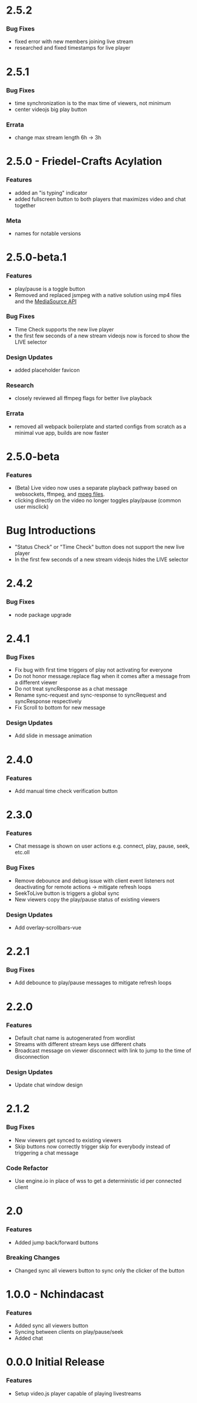 # 2.5.2

### Bug Fixes
* fixed error with new members joining live stream
* researched and fixed timestamps for live player

# 2.5.1

### Bug Fixes
* time synchronization is to the max time of viewers, not minimum
* center videojs big play button

### Errata
* change max stream length 6h -> 3h

# 2.5.0 - Friedel-Crafts Acylation

### Features
* added an "is typing" indicator
* added fullscreen button to both players that maximizes video and chat together

### Meta
* names for notable versions

# 2.5.0-beta.1
### Features
* play/pause is a toggle button
* Removed and replaced jsmpeg with a native solution using mp4 files and the [MediaSource API](https://developer.mozilla.org/en-US/docs/Web/API/MediaSource) 

### Bug Fixes
* Time Check supports the new live player
* the first few seconds of a new stream videojs now is forced to show the LIVE selector

### Design Updates
* added placeholder favicon

### Research
* closely reviewed all ffmpeg flags for better live playback

### Errata
* removed all webpack boilerplate and started configs from scratch as a minimal vue app, builds are now faster

# 2.5.0-beta

### Features
* (Beta) Live video now uses a separate playback pathway based on websockets, ffmpeg, and [mpeg files](https://jsmpeg.com/perf.html).
* clicking directly on the video no longer toggles play/pause (common user misclick)

# Bug Introductions
* "Status Check" or "Time Check" button does not support the new live player
* In the first few seconds of a new stream videojs hides the LIVE selector

# 2.4.2

### Bug Fixes
* node package upgrade

# 2.4.1

### Bug Fixes
* Fix bug with first time triggers of play not activating for everyone
* Do not honor message.replace flag when it comes after a message from a different viewer
* Do not treat syncResponse as a chat message
* Rename sync-request and sync-response to syncRequest and syncResponse respectively
* Fix Scroll to bottom for new message

### Design Updates
* Add slide in message animation

# 2.4.0

### Features
* Add manual time check verification button

# 2.3.0

### Features
* Chat message is shown on user actions e.g. connect, play, pause, seek, etc.oll

### Bug Fixes

* Remove debounce and debug issue with client event listeners not deactivating for remote actions -> mitigate refresh loops
* SeekToLive button is triggers a global sync
* New viewers copy the play/pause status of existing viewers

### Design Updates

* Add overlay-scrollbars-vue

# 2.2.1
### Bug Fixes

* Add debounce to play/pause messages to mitigate refresh loops

# 2.2.0
### Features

* Default chat name is autogenerated from wordlist
* Streams with different stream keys use different chats
* Broadcast message on viewer disconnect with link to jump to the time of disconnection

### Design Updates

* Update chat window design

# 2.1.2
### Bug Fixes

* New viewers get synced to existing viewers
* Skip buttons now correctly trigger skip for everybody instead of triggering a chat message

### Code Refactor

* Use engine.io in place of wss to get a deterministic id per connected client

# 2.0
### Features
* Added jump back/forward buttons

### Breaking Changes

* Changed sync all viewers button to sync only the clicker of the button

# 1.0.0 - Nchindacast
### Features
* Added sync all viewers button
* Syncing between clients on play/pause/seek
* Added chat

# 0.0.0 Initial Release
### Features

* Setup video.js player capable of playing livestreams